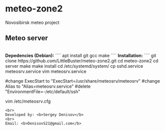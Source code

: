 # meteo-zone2
Novosibirsk meteo project
<h2>Meteo server</h2><br>
<b>Depedencies (Debian):</b>
````
apt install git gcc make
````
<b>Installation:</b>
````
git clone https://github.com/LittleBuster/meteo-zone2.git
cd meteo-zone2
cd server
make
make install
cd /etc/systemd/system/
cp sshd.service meteosrv.service
vim meteosrv.service

#change ExecStart to "ExecStart=/usr/share/meteosrv/meteosrv"
#change Alias to "Alias=meteosrv.service"
#delete "EnvironmentFile=-/etc/default/ssh"

vim /etc/meteosrv.cfg
````
<br>
Developed by: <b>Sergey Denisov</b>
<br>
Email: <b>DenisovS21@gmail.com</b>
